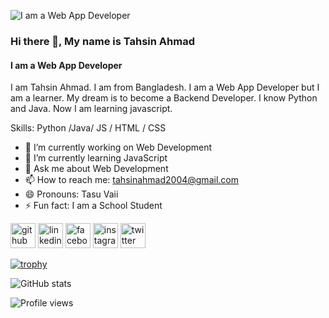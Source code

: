 ![I am a Web App Developer](https://scontent.fjsr11-1.fna.fbcdn.net/v/t39.30808-6/292081318_182398574243036_4091779792551477314_n.png?_nc_cat=108&ccb=1-7&_nc_sid=e3f864&_nc_eui2=AeF2s0YNjuzR5SQ_2IXW3-xA7Iy8i2hwrw7sjLyLaHCvDl9s2HwlS4_oMFb8BC4kkcschHCC-BgqYi1vKiAD4Mli&_nc_ohc=ZYnmamd5CKwAX-b-bcM&_nc_ht=scontent.fjsr11-1.fna&oh=00_AT9GFYKeXdMEZaz-LVOjR7qVCUUAQY1fP_KRuOzNNAPGVA&oe=62DC26DA)

### Hi there 👋, My name is Tahsin Ahmad
#### I am a Web App Developer


I am Tahsin Ahmad. I am from Bangladesh. I am a Web App Developer but I am a learner. My dream is to become a Backend Developer. I know Python and Java. Now I am learning javascript. 

Skills: Python /Java/ JS / HTML / CSS

- 🔭 I’m currently working on Web Development 
- 🌱 I’m currently learning JavaScript 
- 💬 Ask me about Web Development  
- 📫 How to reach me: tahsinahmad2004@gmail.com 
- 😄 Pronouns: Tasu Vaii 
- ⚡ Fun fact: I am a School Student 


[<img src='http://www.w3.org/2000/svg' alt='github' height='40'>](https://github.com/dev-tahsin7)  [<img src='https://cdn.jsdelivr.net/npm/simple-icons@3.0.1/icons/linkedin.svg' alt='linkedin' height='40'>](https://www.linkedin.com/in/tahsin-ahmad-2004/)  [<img src='https://cdn.jsdelivr.net/npm/simple-icons@3.0.1/icons/facebook.svg' alt='facebook' height='40'>](https://www.facebook.com/CEO.tahsin.programmer)  [<img src='https://cdn.jsdelivr.net/npm/simple-icons@3.0.1/icons/instagram.svg' alt='instagram' height='40'>](https://www.instagram.com/tahsin_the_warrior/)  [<img src='https://cdn.jsdelivr.net/npm/simple-icons@3.0.1/icons/twitter.svg' alt='twitter' height='40'>](https://twitter.com/tahsinahm)  

[![trophy](https://github-profile-trophy.vercel.app/?username=dev-tahsin7)](https://github.com/ryo-ma/github-profile-trophy)

![GitHub stats](https://github-readme-stats.vercel.app/api?username=dev-tahsin7&show_icons=true)  

![Profile views](https://gpvc.arturio.dev/dev-tahsin7)  
